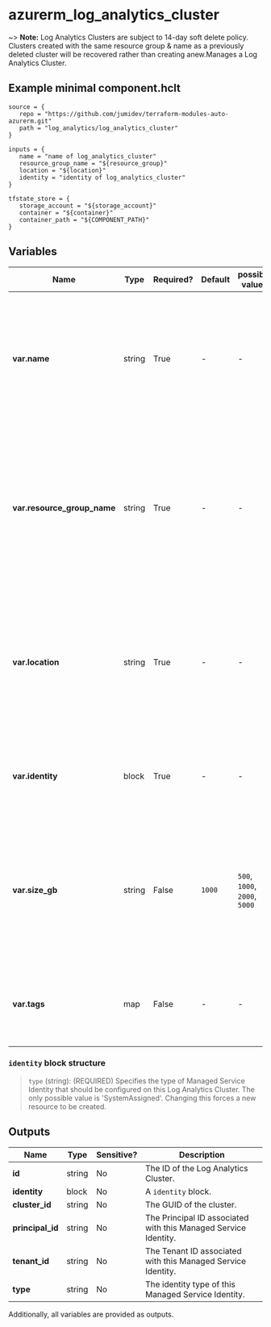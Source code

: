 # azurerm_log_analytics_cluster

~> **Note:** Log Analytics Clusters are subject to 14-day soft delete policy. Clusters created with the same resource group & name as a previously deleted cluster will be recovered rather than creating anew.Manages a Log Analytics Cluster.

## Example minimal component.hclt

```hcl
source = {
   repo = "https://github.com/jumidev/terraform-modules-auto-azurerm.git" 
   path = "log_analytics/log_analytics_cluster" 
}

inputs = {
   name = "name of log_analytics_cluster" 
   resource_group_name = "${resource_group}" 
   location = "${location}" 
   identity = "identity of log_analytics_cluster" 
}

tfstate_store = {
   storage_account = "${storage_account}" 
   container = "${container}" 
   container_path = "${COMPONENT_PATH}" 
}

```

## Variables

| Name | Type | Required? |  Default  |  possible values |  Description |
| ---- | ---- | --------- |  ----------- | ----------- | ----------- |
| **var.name** | string | True | -  |  -  |  The name which should be used for this Log Analytics Cluster. Changing this forces a new Log Analytics Cluster to be created. | 
| **var.resource_group_name** | string | True | -  |  -  |  The name of the Resource Group where the Log Analytics Cluster should exist. Changing this forces a new Log Analytics Cluster to be created. | 
| **var.location** | string | True | -  |  -  |  The Azure Region where the Log Analytics Cluster should exist. Changing this forces a new Log Analytics Cluster to be created. | 
| **var.identity** | block | True | -  |  -  |  An `identity` block. Changing this forces a new Log Analytics Cluster to be created. | 
| **var.size_gb** | string | False | `1000`  |  `500`, `1000`, `2000`, `5000`  |  The capacity of the Log Analytics Cluster is specified in GB/day. Possible values include `500`, `1000`, `2000` or `5000`. Defaults to `1000`. | 
| **var.tags** | map | False | -  |  -  |  A mapping of tags which should be assigned to the Log Analytics Cluster. | 

### `identity` block structure

> `type` (string): (REQUIRED) Specifies the type of Managed Service Identity that should be configured on this Log Analytics Cluster. The only possible value is 'SystemAssigned'. Changing this forces a new resource to be created.



## Outputs

| Name | Type | Sensitive? | Description |
| ---- | ---- | --------- | --------- |
| **id** | string | No  | The ID of the Log Analytics Cluster. | 
| **identity** | block | No  | A `identity` block. | 
| **cluster_id** | string | No  | The GUID of the cluster. | 
| **principal_id** | string | No  | The Principal ID associated with this Managed Service Identity. | 
| **tenant_id** | string | No  | The Tenant ID associated with this Managed Service Identity. | 
| **type** | string | No  | The identity type of this Managed Service Identity. | 

Additionally, all variables are provided as outputs.
